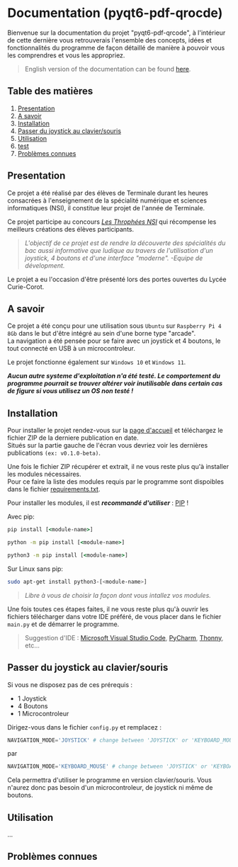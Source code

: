 # Documentation (pyqt6-pdf-qrocde)

Bienvenue sur la documentation du projet "pyqt6-pdf-qrcode", à l'intérieur de cette dernière vous retrouverais l'ensemble des concepts, idées et fonctionnalités du programme de façon détaillé de manière à pouvoir vous les comprendres et vous les appropriez.  
> English version of the documentation can be found [here](./documentation_EN.md).

## Table des matières

 1. [Presentation](#presentation)
 2. [A savoir](#goodtoknow)
 3. [Installation](#installation)
 4. [Passer du joystick au clavier/souris](#switchjoytokey)
 5. [Utilisation](#use)
 6. [test](#installation)
 7. [Problèmes connues](#knowissue)


<div id='presentation'/> 
  
## Presentation

Ce projet a été réalisé par des élèves de Terminale durant les heures consacrées à l'enseignement de la spécialité numérique et sciences informatiques (NSI), il constitue leur projet de l'année de Terminale.  

Ce projet participe au concours *[Les Throphées NSI](https://trophees-nsi.fr/)* qui récompense les meilleurs créations des élèves participants.  
  
  
>*L'objectif de ce projet est de rendre la découverte des spécialités du bac aussi informative que ludique au travers de l'utilisation d'un joystick, 4 boutons et d'une interface "moderne".  -Equipe de dévelopment.*  

  
Le projet a eu l'occasion d'être présenté lors des portes ouvertes du Lycée Curie-Corot.

<div id='goodtoknow'/> 

## A savoir

Ce projet a été conçu pour une utilisation sous `Ubuntu` sur `Raspberry Pi 4 8Gb` dans le but d'être intégré au sein d'une borne type "arcade".  
La navigation a été pensée pour se faire avec un joystick et 4 boutons, le tout connecté en USB à un microcontroleur.

Le projet fonctionne également sur `Windows 10` et `Windows 11`.

**_Aucun autre systeme d'exploitation n'a été testé. Le comportement du programme pourrait se trouver altérer voir inutilisable dans certain cas de figure si vous utilisez un OS non testé !_**

<div id='installation'/> 

## Installation

Pour installer le projet rendez-vous sur la [page d'accueil](https://github.com/SneaKxyz/pyqt6-pdf-qrcode/tree/main) et téléchargez le fichier ZIP de la derniere publication en date.  
Situés sur la partie gauche de l'écran vous devriez voir les dernières publications `(ex: v0.1.0-beta)`.

Une fois le fichier ZIP récupérer et extrait, il ne vous reste plus qu'à installer les modules nécessaires.  
Pour ce faire la liste des modules requis par le programme sont dispoibles dans le fichier [requirements.txt](../requirements.txt).

Pour installer les modules, il est **_recommandé d'utiliser_** : [PIP](https://github.com/pypa/pip) !

Avec pip:
```cmd
pip install [<module-name>]
```
```cmd
python -m pip install [<module-name>]
```
```cmd
python3 -m pip install [<module-name>]
```

Sur Linux sans pip:
```bash
sudo apt-get install python3-[<module-name>]
```

> *Libre à vous de choisir la façon dont vous intallez vos modules.*

Une fois toutes ces étapes faites, il ne vous reste plus qu'à ouvrir les fichiers télécharger dans votre IDE préféré, de vous placer dans le fichier `main.py` et de démarrer le programme.

> Suggestion d'IDE : [Microsoft Visual Studio Code](https://code.visualstudio.com/), [PyCharm](https://www.jetbrains.com/fr-fr/pycharm/), [Thonny](https://thonny.org/), etc...

<div id='switchjoytokey'/>

## Passer du joystick au clavier/souris

Si vous ne disposez pas de ces prérequis :
* 1 Joystick
* 4 Boutons
* 1 Microcontroleur

Dirigez-vous dans le fichier `config.py` et remplacez :
```py
NAVIGATION_MODE='JOYSTICK' # change between 'JOYSTICK' or 'KEYBOARD_MOUSE'
```
 par 
 ```py
NAVIGATION_MODE='KEYBOARD_MOUSE' # change between 'JOYSTICK' or 'KEYBOARD_MOUSE'
```
Cela permettra d'utiliser le programme en version clavier/souris. Vous n'aurez donc pas besoin d'un microcontroleur, de joystick ni même de boutons.

<div id='use'/> 

## Utilisation

...

<div id='knowissue'/> 

## Problèmes connues








